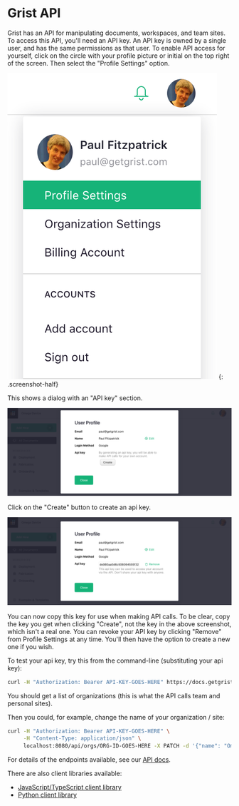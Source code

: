 # Grist API

Grist has an API for manipulating documents, workspaces, and team sites.
To access this API, you'll need an API key.  An API key is owned by a single
user, and has the same permissions as that user.  To enable API access for
yourself, click on the circle with your profile picture or initial
on the top right of the screen.  Then select the "Profile Settings"
option.

*![api-profile-settings](images/api/api-profile-settings.png)*
{: .screenshot-half}

This shows a dialog with an "API key" section.

![api-user-profile](images/api/api-user-profile.png)

Click on the "Create" button to create an api key.

![api-create-api-key](images/api/api-create-api-key.png)

You can now copy this key for use when making API calls.  To be
clear, copy the key you get when clicking "Create", not the key
in the above screenshot, which isn't a real one.  You can
revoke your API key by clicking "Remove" from Profile Settings at any time.
You'll then have the option to create a new one if you wish.

To test your api key, try this from the command-line (substituting
your api key):
```sh
curl -H "Authorization: Bearer API-KEY-GOES-HERE" https://docs.getgrist.com/api/orgs
```

You should get a list of organizations (this is what the API calls team and personal sites).

Then you could, for example, change the name of your organization / site:

```sh
curl -H "Authorization: Bearer API-KEY-GOES-HERE" \
     -H "Content-Type: application/json" \
     localhost:8080/api/orgs/ORG-ID-GOES-HERE -X PATCH -d '{"name": "Omega Devices"}'
```

For details of the endpoints available, see our [API docs](api-docs.html).

There are also client libraries available:

 * [JavaScript/TypeScript client library](https://www.npmjs.com/package/grist-api)
 * [Python client library](https://pypi.org/project/grist-api/)

